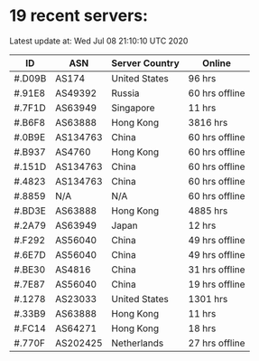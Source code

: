 # 19 recent servers:

Latest update at: Wed Jul 08 21:10:10 UTC 2020

| ID | ASN | Server Country | Online |
| -- | --- | -------------- | ------ |
| #.D09B | AS174 | United States | 96 hrs |
| #.91E8 | AS49392 | Russia | 60 hrs offline |
| #.7F1D | AS63949 | Singapore | 11 hrs |
| #.B6F8 | AS63888 | Hong Kong | 3816 hrs |
| #.0B9E | AS134763 | China | 60 hrs offline |
| #.B937 | AS4760 | Hong Kong | 60 hrs offline |
| #.151D | AS134763 | China | 60 hrs offline |
| #.4823 | AS134763 | China | 60 hrs offline |
| #.8859 | N/A | N/A | 60 hrs offline |
| #.BD3E | AS63888 | Hong Kong | 4885 hrs |
| #.2A79 | AS63949 | Japan | 12 hrs |
| #.F292 | AS56040 | China | 49 hrs offline |
| #.6E7D | AS56040 | China | 49 hrs offline |
| #.BE30 | AS4816 | China | 31 hrs offline |
| #.7E87 | AS56040 | China | 19 hrs offline |
| #.1278 | AS23033 | United States | 1301 hrs |
| #.33B9 | AS63888 | Hong Kong | 11 hrs |
| #.FC14 | AS64271 | Hong Kong | 18 hrs |
| #.770F | AS202425 | Netherlands | 27 hrs offline |

